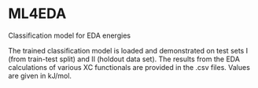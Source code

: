 # ML4EDA
Classification model for EDA energies

The trained classification model is loaded and demonstrated on test sets I (from train-test split) and II (holdout data set). The results from the EDA calculations of various XC functionals are provided in the .csv files. Values are given in kJ/mol.
